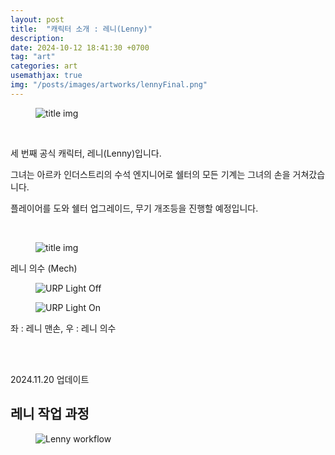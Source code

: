 ```yaml
---
layout: post
title:  "캐릭터 소개 : 레니(Lenny)"
description: 
date: 2024-10-12 18:41:30 +0700
tag: "art"
categories: art
usemathjax: true
img: "/posts/images/artworks/lennyFinal.png"
---
```


<figure>
    <img class="title-image" src="{{site.image_location}}/artworks/lennyFinal.png" alt="title img">
</figure>

<br>

세 번째 공식 캐릭터, 레니(Lenny)입니다.

그녀는 아르카 인더스트리의 수석 엔지니어로 쉘터의 모든 기계는 그녀의 손을 거쳐갔습니다.

플레이어를 도와 쉘터 업그레이드, 무기 개조등을 진행할 예정입니다.

<br>

<figure>
    <img class="title-image" src="{{site.image_location}}/artworks/lenny_mech_full.png" alt="title img">
</figure>

레니 의수 (Mech)

<div class="screenshot-list">
    <figure>
        <img class="screenshot" src="{{site.image_location}}/artworks/lenny_hand.png" alt="URP Light Off">
    </figure>
    <figure>
        <img class="screenshot" src="{{site.image_location}}/artworks/lenny_mech.png" alt="URP Light On">
    </figure>
</div>

좌 : 레니 맨손, 우 : 레니 의수

<br>
<br>


2024.11.20 업데이트

## 레니 작업 과정

<figure>
    <img class="title-image" src="{{ site.image_location }}/artworks/lenny_workflow.gif" alt="Lenny workflow">
</figure>